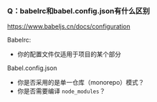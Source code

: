### Q：babelrc和babel.config.json有什么区别

https://www.babeljs.cn/docs/configuration

Babelrc:

- 你的配置文件仅适用于项目的某个部分

Babel.config.json

- 你是否采用的是单一仓库（monorepo）模式？
- 你是否需要编译 `node_modules`？

